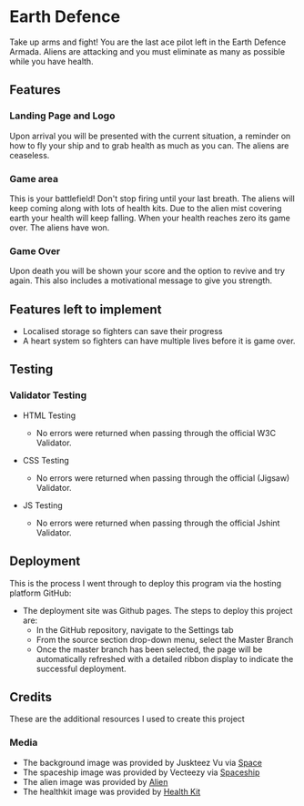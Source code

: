 # Earth Defence
Take up arms and fight! You are the last ace pilot left in the Earth Defence Armada. Aliens are attacking and you must eliminate as many as possible while you have health.

## Features

### Landing Page and Logo
Upon arrival you will be presented with the current situation, a reminder on how to fly your ship and to grab health as much as you can. The aliens are ceaseless.

### Game area
This is your battlefield! Don't stop firing until your last breath. The aliens will keep coming along with lots of health kits. Due to the alien mist covering earth your health will keep falling. When your health reaches zero its game over. The aliens have won.

### Game Over 
Upon death you will be shown your score and the option to revive and try again. This also includes a motivational message to give you strength.

## Features left to implement

- Localised storage so fighters can save their progress
- A heart system so fighters can have multiple lives before it is game over.

## Testing

### Validator Testing

- HTML Testing
  - No errors were returned when passing through the official W3C Validator.

- CSS Testing
  - No errors were returned when passing through the official (Jigsaw) Validator.

- JS Testing
  - No errors were returned when passing through the official Jshint Validator.

## Deployment

This is the process I went through to deploy this program via the hosting platform GitHub:

- The deployment site was Github pages. The steps to deploy this project are:
  - In the GitHub repository, navigate to the Settings tab
  - From the source section drop-down menu, select the Master Branch
  - Once the master branch has been selected, the page will be automatically refreshed with a detailed ribbon display to indicate the successful deployment.

## Credits

These are the additional resources I used to create this project

### Media

- The background image was provided by Juskteez Vu via [Space](https://unsplash.com/@juskteez?utm_source=unsplash&utm_medium=referral&utm_content=creditCopyText)
- The spaceship image was provided by Vecteezy via [Spaceship](https://www.vecteezy.com/free-png/spaceship)
- The alien image was provided by [Alien](https://i.ibb.co/0YgHvmx/enemy-fotor-20230927153748.png)
- The healthkit image was provided by [Health Kit](https://www.pngwing.com/en/free-png-bpufm)




